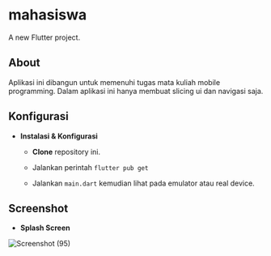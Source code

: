 # mahasiswa

A new Flutter project.

## About
Aplikasi ini dibangun untuk memenuhi tugas mata kuliah mobile programming. Dalam aplikasi ini hanya membuat slicing ui dan navigasi saja.

## Konfigurasi
* **Instalasi & Konfigurasi**

  + **Clone** repository ini.
  
  + Jalankan perintah `flutter pub get`
  
  + Jalankan `main.dart` kemudian lihat pada emulator atau real device.

## Screenshot 
+ **Splash Screen**

![Screenshot (95)](https://user-images.githubusercontent.com/113486720/231599687-c50602be-33f9-47ca-96f3-e8e006218883.png)

